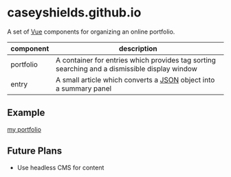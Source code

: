 # caseyshields.github.io

A set of [Vue](https://vuejs.org) components for organizing an online portfolio. 

component | description
-|-
portfolio | A container for entries which provides tag sorting searching and a dismissible display window
entry | A small article which converts a [JSON](https://www.json.org) object into a summary panel 

## Example

[my portfolio](https://caseyshields.github.io)

## Future Plans

 - Use headless CMS for content